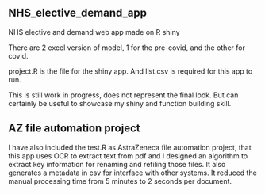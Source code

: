 ## NHS_elective_demand_app
NHS elective and demand web app made on R shiny

There are 2 excel version of model, 1 for the pre-covid, and the other for covid.

project.R is the file for the shiny app. And list.csv is required for this app to run.

This is still work in progress, does not represent the final look. But can certainly be useful to showcase my shiny and function building skill.

## AZ file automation project

I have also included the test.R as AstraZeneca file automation project, that this app uses OCR to extract text from pdf and I designed an algorithm to extract key information for renaming and refiling those files. It also generates a metadata in csv for interface with other systems. It reduced the manual processing time from 5 minutes to 2 seconds per document.
